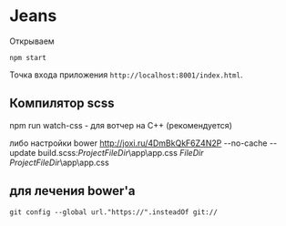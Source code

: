 # Jeans

Открываем 

```
npm start
```

Точка входа приложения `http://localhost:8001/index.html`.

## Компилятор scss

npm run watch-css - для вотчер на C++ (рекомендуется)

либо настройки bower
http://joxi.ru/4DmBkQkF6Z4N2P
--no-cache --update  build.scss:$ProjectFileDir$\app\app.css
$FileDir$
$ProjectFileDir$\app\app.css


## для лечения bower'a

```
git config --global url."https://".insteadOf git://
```